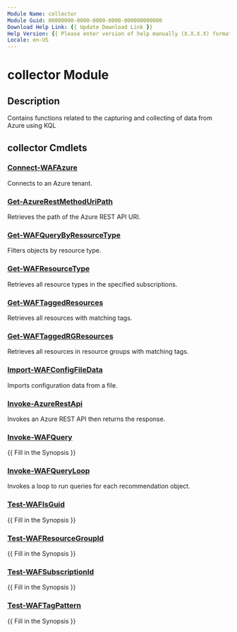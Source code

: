 ```yaml
---
Module Name: collector
Module Guid: 00000000-0000-0000-0000-000000000000
Download Help Link: {{ Update Download Link }}
Help Version: {{ Please enter version of help manually (X.X.X.X) format }}
Locale: en-US
---
```


# collector Module
## Description
Contains functions related to the capturing and collecting of data from Azure using KQL

## collector Cmdlets
### [Connect-WAFAzure](Connect-WAFAzure.md)
Connects to an Azure tenant.

### [Get-AzureRestMethodUriPath](Get-AzureRestMethodUriPath.md)
Retrieves the path of the Azure REST API URI.

### [Get-WAFQueryByResourceType](Get-WAFQueryByResourceType.md)
Filters objects by resource type.

### [Get-WAFResourceType](Get-WAFResourceType.md)
Retrieves all resource types in the specified subscriptions.

### [Get-WAFTaggedResources](Get-WAFTaggedResources.md)
Retrieves all resources with matching tags.

### [Get-WAFTaggedRGResources](Get-WAFTaggedRGResources.md)
Retrieves all resources in resource groups with matching tags.

### [Import-WAFConfigFileData](Import-WAFConfigFileData.md)
Imports configuration data from a file.

### [Invoke-AzureRestApi](Invoke-AzureRestApi.md)
Invokes an Azure REST API then returns the response.

### [Invoke-WAFQuery](Invoke-WAFQuery.md)
{{ Fill in the Synopsis }}

### [Invoke-WAFQueryLoop](Invoke-WAFQueryLoop.md)
Invokes a loop to run queries for each recommendation object.

### [Test-WAFIsGuid](Test-WAFIsGuid.md)
{{ Fill in the Synopsis }}

### [Test-WAFResourceGroupId](Test-WAFResourceGroupId.md)
{{ Fill in the Synopsis }}

### [Test-WAFSubscriptionId](Test-WAFSubscriptionId.md)
{{ Fill in the Synopsis }}

### [Test-WAFTagPattern](Test-WAFTagPattern.md)
{{ Fill in the Synopsis }}

